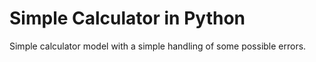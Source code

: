 # Simple Calculator in Python

 Simple calculator model with a simple handling of some possible errors.
